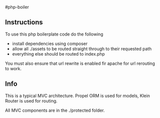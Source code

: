 #php-boiler

## Instructions

To use this php boilerplate code do the following

+ install dependencies using composer 
+ allow all ./assets to be routed straight through to their requested path
+ everything else should be routed to index.php

You must also ensure that url rewrite is enabled fir apache for url rerouting to work. 

## Info

This is a typical MVC architecture. Propel ORM is used for models, Klein Router is used for routing. 

All MVC components are in the ./protected folder. 
